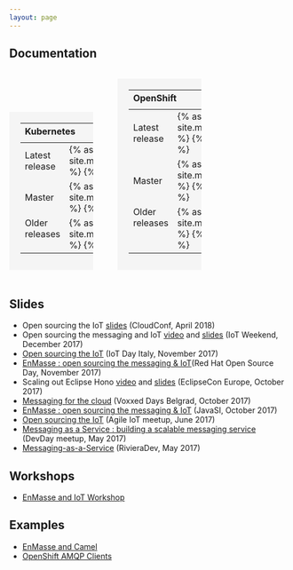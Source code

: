 ```yaml
---
layout: page
---
```

## Documentation

<table bgcolor="#F5F5F5" cellspacing="5" style="padding-left: 20px; padding-top: 20px; padding-bottom: 30px; padding-right: 20px; width: 30%; display: inline-block;">
<thead>
<tr>
<th colspan="2" align="left" style="padding-bottom: 10px;">Kubernetes</th>
</tr>
</thead>
<tbody>
<tr>
<td width="75%">Latest release</td>
<td>
{% assign menu = site.menus.kubernetesdocslatest %}
{% include doc_menu.html %}
</td>
</tr>
<tr>
<td>Master</td>
<td>
{% assign menu = site.menus.kubernetesdocsmaster %}
{% include doc_menu.html %}
</td>
</tr>
<tr valign="top">
<td>Older releases</td>
<td>
{% assign menu = site.menus.kubernetesdocsolder %}
{% include doc_menu.html %}
</td>
</tr>
</tbody>
</table>

<table cellspacing="5" style="padding-left: 20px; padding-top: 20px; padding-bottom: 30px; padding-right: 20px; width: 40px; display: inline-block;" />

<table bgcolor="#F5F5F5" cellspacing="5" style="padding-left: 20px; padding-top: 20px; padding-bottom: 30px; padding-right: 20px; width: 30%; display: inline-block;">
<thead>
<tr>
<th colspan="2" align="left" style="padding-bottom: 10px;">OpenShift</th>
</tr>
</thead>
<tbody>
<tr>
<td width="75%">Latest release</td>
<td>
{% assign menu = site.menus.openshiftdocslatest %}
{% include doc_menu.html %}
</td>
</tr>
<tr>
<td>Master</td>
<td>
{% assign menu = site.menus.openshiftdocsmaster %}
{% include doc_menu.html %}
</td>
</tr>
<tr valign="top">
<td>Older releases</td>
<td>
{% assign menu = site.menus.openshiftdocsolder %}
{% include doc_menu.html %}
</td>
</tr>
</tbody>
</table>



<br />

## Slides

* Open sourcing the IoT [slides](https://www.slideshare.net/paolopat/open-sourcing-the-iot-93787899) (CloudConf, April 2018)
* Open sourcing the messaging and IoT [video](https://www.youtube.com/watch?v=ZIp9EPQ25eM) and [slides](https://www.slideshare.net/paolopat/open-sourcing-the-messaging-and-iot) (IoT Weekend, December 2017)
* [Open sourcing the IoT](https://www.slideshare.net/paolopat/open-sourcing-the-iot) (IoT Day Italy, November 2017)
* [EnMasse : open sourcing the messaging & IoT](https://www.slideshare.net/paolopat/enmasse-open-sourcing-the-messaging-iot-81861295)(Red Hat Open Source Day, November 2017)
* Scaling out Eclipse Hono [video](https://www.youtube.com/watch?v=ht90EqXnV-o) and [slides](https://www.slideshare.net/dejanb/scaling-out-eclipse-hono) (EclipseCon Europe, October 2017)
* [Messaging for the cloud](https://www.slideshare.net/dejanb/messaging-for-the-cloud) (Voxxed Days Belgrad, October 2017)
* [EnMasse : open sourcing the messaging & IoT](https://www.slideshare.net/paolopat/enmasse-open-sourcing-the-messaging-iot) (JavaSI, October 2017)
* [Open sourcing the IoT](https://www.slideshare.net/paolopat/open-sourcing-the-iot-enmasse-running-on-kubernetes) (Agile IoT meetup, June 2017)
* [Messaging as a Service : building a scalable messaging service](https://www.slideshare.net/paolopat/messaging-as-a-service-building-a-scalable-messaging-service) (DevDay meetup, May 2017)
* [Messaging-as-a-Service](https://www.slideshare.net/UlfLilleengen/rivieradev-75928765) (RivieraDev, May 2017)


## Workshops

* [EnMasse and IoT Workshop](https://github.com/EnMasseProject/enmasse-workshop/)

## Examples

* [EnMasse and Camel](https://github.com/abouchama/camel-enmasse-amqps)
* [OpenShift AMQP Clients](https://github.com/lulf/openshift-amqp-clients)
